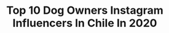 ---
title: Top 10 Dog Owners Instagram Influencers In Chile In 2020
description: >-
  Find top dog owners Instagram influencers in Chile in 2020. Most popular hashtags: #yomequedoencasa #mexico #espa #love.
platform: Instagram
profiles:
  - username: "romiiventura"
    fullname: >-
      Romina Constanza Ventura
    location: "Chile"
    followers: 28168
    engagement: 961
    commentsToLikes: 0.075695
    id: ck8t0p5wfss2f0j78ss8g71vz
    verified: false
    hashtags: "#recetaf, #skincare, #chile, #brooklyn"
  - username: "stevenmontoyao"
    fullname: >-
      Steven Montoya Ortiz
    location: "Chile"
    followers: 15887
    engagement: 1146
    commentsToLikes: 0.011894
    id: ckap1q61jvn8x0i78wmdltsa5
    verified: false
    hashtags: "#ibiza, #spain, #espa, #europe"
  - username: "franmn__"
    fullname: >-
      FRANCISCA MEZA
    location: "Chile"
    followers: 11120
    engagement: 685
    commentsToLikes: 0.038808
    id: ck15rdu8n7fsf0i196kzwnsc4
    verified: false
    hashtags: "#bodyshopcl, #mequedoencasa, #yomequedoencasa"
  - username: "polillatattoo"
    fullname: >-
      Polilla
    location: "Chile"
    followers: 116985
    engagement: 303
    commentsToLikes: 0.012989
    id: ck55m74463dhr0i119icym5wk
    verified: false
    hashtags: "#nofacetattoo, #quedatencasa, #saluratattoo, #sakuratattoo"
  - username: "strakto.99"
    fullname: >-
      strakto
    location: "Chile"
    followers: 27750
    engagement: 464
    commentsToLikes: 0.007766
    id: ck602y5kwjyks0i14ok7uc6jg
    verified: false
    hashtags: "#repost, #nikeswoosh, #bigswoosh"
  - username: "oyetatan"
    fullname: >-
      Sebastian.gmb
    location: "Chile"
    followers: 5887
    engagement: 618
    commentsToLikes: 0.033230
    id: ck14lgugpulot0i19ghckqets
    verified: false
    hashtags: "#estopasaenchile, #doubleexpomagazine"
  - username: "chama787"
    fullname: >-
      Chama Kito
    location: "Chile"
    followers: 16261
    engagement: 205
    commentsToLikes: 0.076851
    id: ck5hizonkfr070i1168n1os9e
    verified: false
    hashtags: "#panama, #lapampara, #sonylatin, #argentina"
  - username: "elfotografodeperros"
    fullname: >-
      El Fotógrafo de Perros
    location: "Chile"
    followers: 17529
    engagement: 604
    commentsToLikes: 0.024023
    id: ck5q7hheo1l930i11jyozf4d2
    verified: false
    hashtags: "#diadelamadre, #teckellove, #love, #gatosdelmundo"
  - username: "mariacarrasco"
    fullname: >-
      MARÍA IGNACIA CARRASCO
    location: "Chile"
    followers: 40335
    engagement: 136
    commentsToLikes: 0.100519
    id: ck5bx7xogn6ic0i119vm0v6yd
    verified: false
    hashtags: "#philipscontigo, #catadevinos, #holmies, #aussiefashion"
  - username: "nimu.art"
    fullname: >-
      🅽🅸🅼🆄
    location: "Chile"
    followers: 43188
    engagement: 85
    commentsToLikes: 0.026393
    id: ck5qed534zwjo0i117n0xx83i
    verified: false
    hashtags: "#lacasaenlacosta, #selfportrait, #luxemburgo, #cyberpunk2077"
---